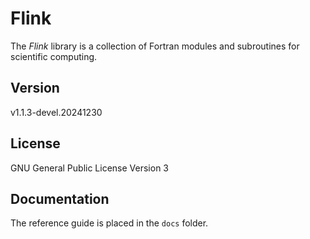 # Flink

The *Flink* library is a collection of Fortran modules and subroutines for scientific computing.

## Version

v1.1.3-devel.20241230

## License

GNU General Public License Version 3

## Documentation

The reference guide is placed in the `docs` folder.
